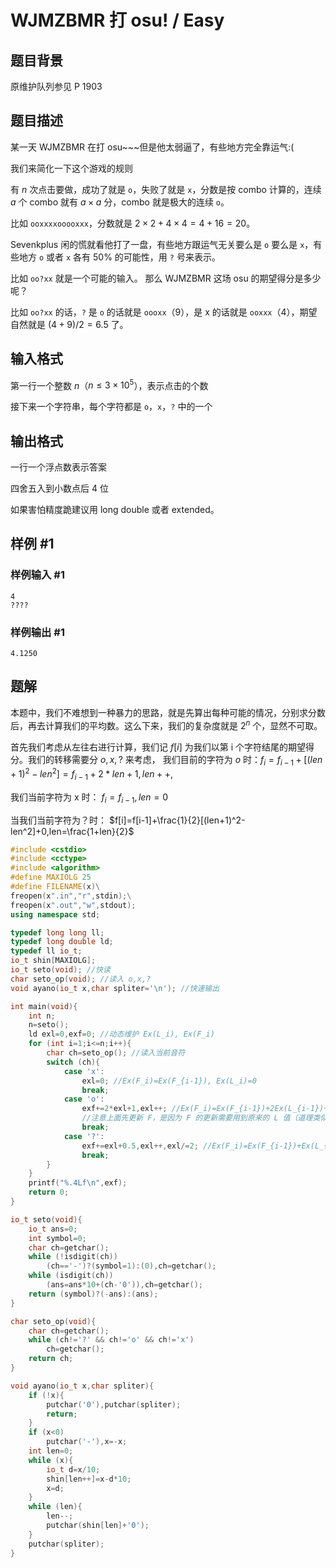 # WJMZBMR 打 osu! / Easy

## 题目背景

原维护队列参见 P 1903

## 题目描述

某一天 WJMZBMR 在打 osu~~~但是他太弱逼了，有些地方完全靠运气:(

我们来简化一下这个游戏的规则

有 $n$ 次点击要做，成功了就是 `o`，失败了就是 `x`，分数是按 combo 计算的，连续 $a$ 个 combo 就有 $a\times a$ 分，combo 就是极大的连续 `o`。

比如 `ooxxxxooooxxx`，分数就是 $2 \times 2 + 4 \times 4 = 4 +16=20$。

Sevenkplus 闲的慌就看他打了一盘，有些地方跟运气无关要么是 `o` 要么是 `x`，有些地方 `o` 或者 `x` 各有 $50\%$ 的可能性，用 `?` 号来表示。

比如 `oo?xx` 就是一个可能的输入。
那么 WJMZBMR 这场 osu 的期望得分是多少呢？

比如 `oo?xx` 的话，`?` 是 `o` 的话就是 `oooxx`（$9$），是 x 的话就是 `ooxxx`（$4$），期望自然就是 $(4+9)/2 =6.5$ 了。

## 输入格式

第一行一个整数 $n$（$n\le3\times10^5$），表示点击的个数

接下来一个字符串，每个字符都是 `o`，`x`，`?` 中的一个

## 输出格式

一行一个浮点数表示答案

四舍五入到小数点后 $4$ 位

如果害怕精度跪建议用 long double 或者 extended。

## 样例 #1

### 样例输入 #1

```
4
????
```

### 样例输出 #1

```
4.1250
```


## 题解
本题中，我们不难想到一种暴力的思路，就是先算出每种可能的情况，分别求分数后，再去计算我们的平均数。这么下来，我们的复杂度就是 $2^n$ 个，显然不可取。

首先我们考虑从左往右进行计算，我们记 $f[i]$ 为我们以第 i 个字符结尾的期望得分。我们的转移需要分 $o,x,?$ 来考虑，
我们目前的字符为 $o$ 时：$f_{i}=f_{i-1}+[(len+1)^2-len^2]=f_{i-1}+2*len+1,len++$,

我们当前字符为 x 时：
$f_{i}=f_{i-1},len=0$

当我们当前字符为？时：
$f[i]=f[i-1]+\frac{1}{2}[(len+1)^2-len^2]+0,len=\frac{1+len}{2}$

```cpp
#include <cstdio>
#include <cctype>
#include <algorithm>
#define MAXIOLG 25
#define FILENAME(x)\
freopen(x".in","r",stdin);\
freopen(x".out","w",stdout);
using namespace std;

typedef long long ll;
typedef long double ld;
typedef ll io_t;
io_t shin[MAXIOLG];
io_t seto(void); //快读
char seto_op(void); //读入 o,x,?
void ayano(io_t x,char spliter='\n'); //快速输出

int main(void){
    int n;
    n=seto();
    ld exl=0,exf=0; //动态维护 Ex(L_i), Ex(F_i)
    for (int i=1;i<=n;i++){
        char ch=seto_op(); //读入当前音符
        switch (ch){
            case 'x':
                exl=0; //Ex(F_i)=Ex(F_{i-1}), Ex(L_i)=0
                break;
            case 'o':
                exf+=2*exl+1,exl++; //Ex(F_i)=Ex(F_{i-1})+2Ex(L_{i-1})+1, Ex(L_i)=Ex(L_{i-1})+1
                //注意上面先更新 F，是因为 F 的更新需要用到原来的 L 值（道理类似于 01 背包倒序循环）
                break;
            case '?':
                exf+=exl+0.5,exl++,exl/=2; //Ex(F_i)=Ex(F_{i-1})+Ex(L_{i-1})+0.5, Ex(L_i)=0.5*(Ex(L_{i-1}+1)
                break;
        }
    }
    printf("%.4Lf\n",exf);
    return 0;
}

io_t seto(void){
    io_t ans=0;
    int symbol=0;
    char ch=getchar();
    while (!isdigit(ch))
        (ch=='-')?(symbol=1):(0),ch=getchar();
    while (isdigit(ch))
        (ans=ans*10+(ch-'0')),ch=getchar();
    return (symbol)?(-ans):(ans);
}

char seto_op(void){
    char ch=getchar();
    while (ch!='?' && ch!='o' && ch!='x')
        ch=getchar();
    return ch;
}

void ayano(io_t x,char spliter){
    if (!x){
        putchar('0'),putchar(spliter);
        return;
    }
    if (x<0)
        putchar('-'),x=-x;
    int len=0;
    while (x){
        io_t d=x/10;
        shin[len++]=x-d*10;
        x=d;
    }
    while (len){
        len--;
        putchar(shin[len]+'0');
    }
    putchar(spliter);
}
```